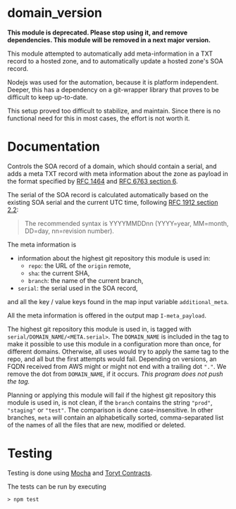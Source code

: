 # domain_version

**This module is deprecated. Please stop using it, and remove dependencies. This module
will be removed in a next major version.**

This module attempted to automatically add meta-information in a TXT record to a hosted zone,
and to automatically update a hosted zone's SOA record.

Nodejs was used for the automation, because it is platform independent. Deeper, this has a dependency
on a git-wrapper library that proves to be difficult to keep up-to-date.

This setup proved too difficult to stabilize, and maintain. Since there is no functional need for this
in most cases, the effort is not worth it.

# Documentation

Controls the SOA record of a domain, which should contain a serial,
and adds a meta TXT record with meta information about the zone as payload in the format
specified by [RFC 1464] and [RFC 6763 section 6].

The serial of the SOA record is calculated automatically based on the existing SOA serial
and the current UTC time, following [RFC 1912 section 2.2]:

> The recommended syntax is YYYYMMDDnn (YYYY=year, MM=month, DD=day, nn=revision number).

The meta information is

- information about the highest git repository this module is used in:
  - `repo`: the URL of the `origin` remote,
  - `sha`: the current SHA,
  - `branch`: the name of the current branch,
- `serial`: the serial used in the SOA record,

and all the key / value keys found in the map input variable `additional_meta`.

All the meta information is offered in the output map `I-meta_payload`.

The highest git repository this module is used in, is tagged with `serial/DOMAIN_NAME/<META.serial>`.
The `DOMAIN_NAME` is included in the tag to make it possible to use this module in a configuration
more than once, for different domains. Otherwise, all uses would try to apply the same tag to the repo,
and all but the first attempts would fail. Depending on versions, an FQDN received from AWS might or
might not end with a trailing dot `"."`. We remove the dot from `DOMAIN_NAME`, if it occurs.
_This program does not push the tag._

Planning or applying this module will fail if the highest git repository this module is used in,
is not clean, if the `branch` contains the string `"prod"`, `"staging"` or `"test"`. The comparison
is done case-insensitive. In other branches, `meta` will contain an alphabetically sorted, comma-separated
list of the names of all the files that are new, modified or deleted.

# Testing

Testing is done using [Mocha] and [Toryt Contracts].

The tests can be run by executing

    > npm test

[rfc 1464]: https://tools.ietf.org/html/rfc1464
[rfc 6763 section 6]: https://tools.ietf.org/html/rfc6763#section-6
[rfc 1912 section 2.2]: https://tools.ietf.org/html/rfc1912
[mocha]: https://mochajs.org
[toryt contracts]: https://www.npmjs.com/package/@toryt/contracts-iv
